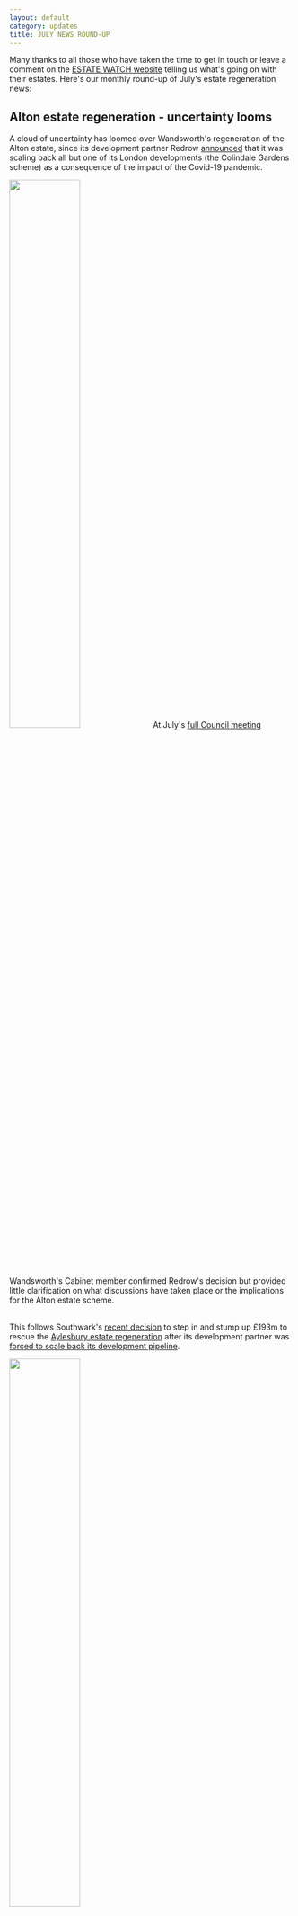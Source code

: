 ```yaml
---
layout: default
category: updates
title: JULY NEWS ROUND-UP
---
```


Many thanks to all those who have taken the time to get in touch or leave a comment on the [ESTATE WATCH website](https://estatewatch.london) telling us what's going on with their estates. Here's our monthly round-up of July's estate regeneration news:

## Alton estate regeneration - uncertainty looms 

A cloud of uncertainty has loomed over Wandsworth's regeneration of the Alton estate, since its development partner Redrow [announced](https://www.investegate.co.uk/redrow-plc--rdw-/rns/trading-statement/202006300700044407R/) that it was scaling back all but one of its London developments (the Colindale Gardens scheme) as a consequence of the impact of the Covid-19 pandemic.

<div class="clearfix">
<img src="https://estatewatch.london/images/altonquestion.png" width="50%" class="float-right rounded img-thumbnail pull-right mr-2">
At July's <a href="https://democracy.wandsworth.gov.uk/ieListDocuments.aspx?CId=296&MId=6910&Ver=4">full Council meeting</a> Wandsworth's Cabinet member confirmed Redrow's decision but provided little clarification on what discussions have taken place or the implications for the Alton estate scheme.
</div>
<br>

This follows Southwark's [recent decision](https://www.southwarknews.co.uk/news/housing-chief-denies-aylesbury-estate-deal-is-bail-out-for-notting-hill-genesis/) to step in and stump up £193m to rescue the [Aylesbury estate regeneration](https://estatewatch.london/estates/southwark/aylesbury/) after its development partner was [forced to scale back its development pipeline](https://www.insidehousing.co.uk/news/news/notting-hill-genesis-scales-back-development-plans-amid-changing-market-conditions-62506).

<img src="http://estatewatch.london/images/snbailout.jpg" width="50%" class="img-fluid rounded img-thumbnail">

With the impending double-shock impacts of Covid-19 and Brexit, uncertainty is likely to become a recurring element within London's pipeline of estate demolition schemes, which are highly dependent on a cross-subsidy model. Progressive boroughs will now be looking increasingly to [refurbishment as a more viable and cost effective](https://estatewatch.london/refurbishment/) alternative.

## Lancaster West estate refurb - webinar
Some London boroughs have already understood the benefits of refurbishment. At the beginning of July, the Royal Borough of Kensington & Chelsea hosted a webinar to explore the feasibility of improving energy efficiency in its refurbishment of the Lancaster West Estate.

The webinar gave an introduction to sustainability, and the net-zero opportunities for Lancaster West, with an expert panel which included Professor Anne Power (London School of Economics), Lizzy Westmacott (ECD Architects), and James Traynor (ECD Architects and author of “EnerPhit: A Step by Step Guide to Low Energy Retrofit).

<a href="https://youtu.be/o1BMT_ujxn0"><img src="https://estatewatch.london/images/lancwestvid.png" width="50%" class="img-fluid img-thumbnail"></a>

The refurbishment of the Lancaster West estate was funded by RBKC and the GLA - we hope to see a lot more such schemes in the pipeline now that the benefits of refurbishment are becoming more widely acknowledged. 

## Hackney runs 'pilot' ballot on De Beauvoir estate
Hackney Council has announced a 'pilot' ballot for residents on its [regeneration of the De Beauvoir estate](https://hackney.gov.uk/de-beauvoir-estate). Whilst the scheme is mainly in-fill development, six council homes and a row of shops are earmarked for demolition.  

<img src="https://estatewatch.london/images/trincourt.png" class="img-fluid rounded img-thumbnail">

Hackney [says](http://mginternet.hackney.gov.uk/documents/s70551/200720%20ReportTrinity%20Court%20Pilot%20Ballot.pdf) that this 'pilot' ballot will help inform its policy on resident ballots for future regeneration projects, which is due to be presented to Cabinet in early Autumn.

More info is available in Hackney's Cabinet report here: [http://mginternet.hackney.gov.uk/ieListDocuments.aspx?CId=111&MID=4912#AI36922](https://hackney.gov.uk/de-beauvoir-estate)

## Estate Watch Zoom meeting
Next week, we will be hosting a zoom meeting to provide an opportunity for residents of estates going through estate regeneration and who are at risk of demolition to come together to share and exchange with others in the same situation. We will also explore possible ongoing mutual support and effective working together.

<img src="https://estatewatch.london/images/ewzoom.png" width="75%" class="img-fluid rounded img-thumbnail">

Please email info@londontenants.org to request attendance

## More estates added to Watch List 
Thanks to a number of people who took the time to get in touch, we have added 8 further estates to our list of those under threat of demolition. This brings the total number of estates under threat to 130, comprising over 40,000 homes.

The 8 additions comprise the [Geoffrey Close estate](https://estatewatch.london/estates/lambeth/geoffreyclose/) in Lambeth; the [Marlowe Road estate](https://estatewatch.london/estates/walthamforest/marloweroad/) in Waltham Forest; the [Marian Court estate](https://estatewatch.london/estates/hackney/mariancourt/) in Hackney; the [Calverley Close estate](https://estatewatch.london/estates/bromley/calverleyclose/) in Bromley; the [Ladderswood estate](https://estatewatch.london/estates/enfield/ladderswood/) in Enfield; the [Clapham Park estate](https://estatewatch.london/estates/lambeth/claphampark/) in Lambeth; the [Lansbury estate](https://estatewatch.london/estates/towerhamlets/lansbury/) in Tower Hamlets and [Denby Court](https://estatewatch.london/estates/lambeth/denbycourt/) in Lambeth.

<img src="https://estatewatch.london/images/addedestates.jpg" class="img-fluid rounded img-thumbnail">

Please keep these valuable community contributions coming - without your help there is no way of keeping tabs on the scale of London's estate demolitions. Please get in touch if we have missed an estate near you or if you have any other info on current estate demolitions: info@estatewatch.london

## More research into impacts of estate regeneration
We have updated our [research section](https://estatewatch.london/research/) of the website to include new research exploring further impacts of estate regeneration.

Professor Loretta Lees (University of Leicester) and Professor Phil Hubbard (Kings College London) have published a [policy briefing paper](https://estatewatch.london/papers/cacheresearch.pdf) for the [UK Collaborative Centre for Housing Evidence](https://housingevidence.ac.uk/).

The [briefing](https://estatewatch.london/papers/cacheresearch.pdf) uses qualitative methods to explore the impacts of decanting on the different resident groups affected by estate regeneration.

<img src="https://estatewatch.london/images/cacheresearch.png" width="50%" class="img-fluid rounded img-thumbnail">

## Have we missed something?
Have we missed anything or got it wrong? help us keep keep this resource up to date by getting in touch at info@estatewatch.london or by leaving a comment in the comments section. 



